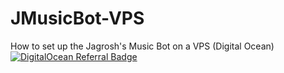 # JMusicBot-VPS
How to set up the Jagrosh's Music Bot on a VPS (Digital Ocean)
<a href="https://www.digitalocean.com/?refcode=51e934beaf76&utm_campaign=Referral_Invite&utm_medium=Referral_Program&utm_source=badge"><img src="https://web-platforms.sfo2.cdn.digitaloceanspaces.com/WWW/Badge%201.svg" alt="DigitalOcean Referral Badge" /></a>

